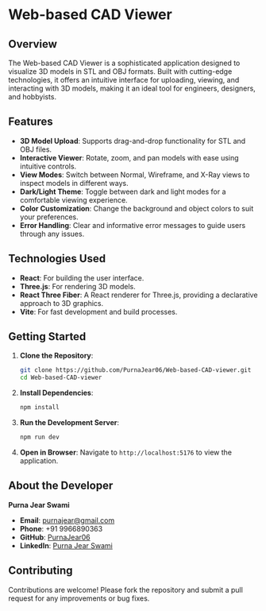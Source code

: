 # Web-based CAD Viewer

## Overview

The Web-based CAD Viewer is a sophisticated application designed to visualize 3D models in STL and OBJ formats. Built with cutting-edge technologies, it offers an intuitive interface for uploading, viewing, and interacting with 3D models, making it an ideal tool for engineers, designers, and hobbyists.

## Features

- **3D Model Upload**: Supports drag-and-drop functionality for STL and OBJ files.
- **Interactive Viewer**: Rotate, zoom, and pan models with ease using intuitive controls.
- **View Modes**: Switch between Normal, Wireframe, and X-Ray views to inspect models in different ways.
- **Dark/Light Theme**: Toggle between dark and light modes for a comfortable viewing experience.
- **Color Customization**: Change the background and object colors to suit your preferences.
- **Error Handling**: Clear and informative error messages to guide users through any issues.

## Technologies Used

- **React**: For building the user interface.
- **Three.js**: For rendering 3D models.
- **React Three Fiber**: A React renderer for Three.js, providing a declarative approach to 3D graphics.
- **Vite**: For fast development and build processes.

## Getting Started

1. **Clone the Repository**: 
   ```bash
   git clone https://github.com/PurnaJear06/Web-based-CAD-viewer.git
   cd Web-based-CAD-viewer
   ```

2. **Install Dependencies**:
   ```bash
   npm install
   ```

3. **Run the Development Server**:
   ```bash
   npm run dev
   ```

4. **Open in Browser**: Navigate to `http://localhost:5176` to view the application.

## About the Developer

**Purna Jear Swami**  
- **Email**: purnajear@gmail.com  
- **Phone**: +91 9966890363  
- **GitHub**: [PurnaJear06](https://github.com/PurnaJear06)  
- **LinkedIn**: [Purna Jear Swami](https://www.linkedin.com/in/purnajearswami)

## Contributing

Contributions are welcome! Please fork the repository and submit a pull request for any improvements or bug fixes.

